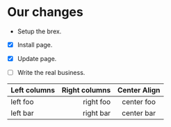 # Our changes

- Setup the brex.

- [x] Install page.

- [x] Update page.

- [ ] Write the real business.

| Left columns | Right columns | Center Align |
| ------------ | ------------: | :----------: |
| left foo     |     right foo |  center foo  |
| left bar     |     right bar |  center bar  |
